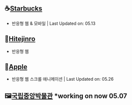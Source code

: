 ## ☕[Starbucks](https://youbine.github.io/Webpage_CloneCoding/Starbucks/index.html)

- 반응형 웹 & 모바일 | Last Updated on: 05.13

## 🍺[Hitejinro](https://youbine.github.io/Webpage_CloneCoding/Hitejinro/index.html)

- 반응형 웹

## 🍎[Apple](https://youbine.github.io/Webpage_CloneCoding/Apple/index.html)

- 반응형 웹 스크롤 애니메이션 | Last Updated on: 05.26

## 🖼[국립중앙박물관](https://youbine.github.io/Webpage_CloneCoding/Museum/index.html) \*working on now 05.07

